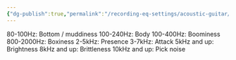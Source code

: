 ```yaml
---
{"dg-publish":true,"permalink":"/recording-eq-settings/acoustic-guitar/","tags":["Keep/Label/Mixing","Keep/Label/Acoustic-Guitar"]}
---
```



80-100Hz: Bottom / muddiness
100-240Hz: Body
100-400Hz: Boominess
800-2000Hz: Boxiness
2-5kHz: Presence
3-7kHz: Attack
5kHz and up: Brightness
8kHz and up: Brittleness
10kHz and up: Pick noise